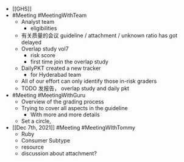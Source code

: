 - [[GHS]]
- #Meeting #MeetingWithTeam
	- Analyst team
		- eligibilities
	- 有关质量的会议 guideline / attachment / unknown ratio has got delayed
	- Overlap study vol7
		- risk score
		- first time join the overlap study
	- DailyPKT created a new tracker
		- for Hyderabad team
	- All of our effort can only identify those in-risk graders
	- TODO 发报告， overlap study and daily pkt
- #Meeting #MeetingWithGuru
	- Overview of the grading process
	- Trying to cover all aspects in the guideline
		- With more and more details
	- Set a circle,
- [[Dec 7th, 2021]] #Meeting #MeetingWIthTommy
	- Ruby
	- Consumer Subtype
	- resource
	- discussion about attachment?